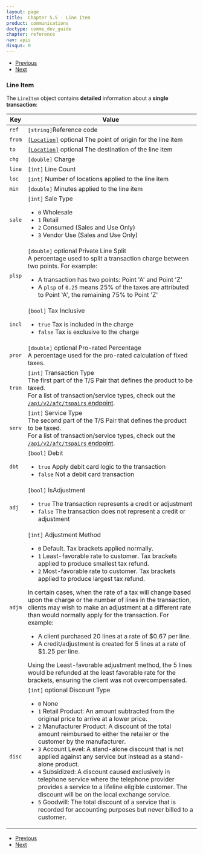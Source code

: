 ```yaml
---
layout: page
title:  Chapter 5.5 - Line Item
product: communications
doctype: comms_dev_guide
chapter: reference
nav: apis
disqus: 0
---
```


<ul class="pager">
  <li class="previous"><a href="/communications/dev-guide/reference/location/"><i class="glyphicon glyphicon-chevron-left"></i>Previous</a></li>
  <li class="next"><a href="/communications/dev-guide/reference/tax-override/">Next<i class="glyphicon glyphicon-chevron-right"></i></a></li>
</ul>

<h3>Line Item</h3>

The <code>LineItem</code> object contains <b>detailed</b> information about a <b>single transaction</b>:

<div class="mobile-table">
  <table class="styled-table">
    <thead>
      <tr>
        <th>Key</th>
        <th>Value</th>
      </tr>
    </thead>
    <tbody>
        <tr>
            <td><code>ref</code></td>
            <td><code>[string]</code>Reference code</td>
        </tr>
        <tr>
            <td><code>from</code></td>
            <td><a class="dev-guide-link" href="/communications/dev-guide/reference/location/"><code>[Location]</code></a> <span class="t5">optional</span> The point of origin for the line item
            </td>
        </tr>
        <tr>
            <td><code>to</code></td>
            <td><a class="dev-guide-link" href="/communications/dev-guide/reference/location/"><code>[Location]</code></a> <span class="t5">optional</span> The destination of the line item
            </td>
        </tr>
        <tr>
            <td><code>chg</code></td>
            <td><code>[double]</code> Charge
            </td>
        </tr>
        <tr>
            <td><code>line</code></td>
            <td><code>[int]</code> Line Count
            </td>
        </tr>
        <tr>
            <td><code>loc</code></td>
            <td><code>[int]</code> Number of locations applied to the line item
            </td>
        </tr>
        <tr>
            <td><code>min</code></td>
            <td><code>[double]</code> Minutes applied to the line item
            </td>
        </tr>
        <tr>
            <td><code>sale</code></td>
            <td><code>[int]</code> Sale Type
                <br>
                <ul class="dev-guide-list">
                    <li><code>0</code> Wholesale</li>
                    <li><code>1</code> Retail</li>
                    <li><code>2</code> Consumed (Sales and Use Only)</li>
                    <li><code>3</code> Vendor Use (Sales and Use Only)</li>
                </ul>
            </td>
        </tr>
        <tr>
            <td><code>plsp</code></td>
            <td><code>[double]</code> <span class="t5">optional</span> Private Line Split
                <br>
                A percentage used to split a transaction charge between two points. For example:
                <br>
                <ul class="dev-guide-list">
                    <li>A transaction has two points: Point 'A' and Point 'Z'</li>
                    <li>A <code>plsp</code> of <code>0.25</code> means 25% of the taxes are attributed to Point 'A', the remaining 75% to Point 'Z'</li>
                </ul>
            </td>
        </tr>
        <tr>
            <td><code>incl</code></td>
            <td><code>[bool]</code> Tax Inclusive
                <ul class="dev-guide-list">
                        <li><code>true</code> Tax is included in the charge</li>
                        <li><code>false</code> Tax is exclusive to the charge</li>
                </ul>
            </td>
        </tr>
        <tr>
            <td><code>pror</code></td>
            <td><code>[double]</code> <span class="t5">optional</span> Pro-rated Percentage
            <br>
            A percentage used for the pro-rated calculation of fixed taxes.
            </td>
        </tr>
        <tr>
            <td><code>tran</code></td>
            <td><code>[int]</code> Transaction Type
            <br>
            The first part of the T/S Pair that defines the product to be taxed.
            <br>
            For a list of transaction/service types, check out the <a class="dev-guide-link" href="/communications/dev-guide/getting-started/environments-endpoints/"><code>/api/v2/afc/tspairs</code> endpoint</a>.
            </td>
        </tr>
        <tr>
            <td><code>serv</code></td>
            <td><code>[int]</code> Service Type
            <br>
            The second part of the T/S Pair that defines the product to be taxed.
            <br>
            For a list of transaction/service types, check out the <a class="dev-guide-link" href="/communications/dev-guide/getting-started/environments-endpoints/"><code>/api/v2/afc/tspairs</code> endpoint</a>.
            </td>
        </tr>
        <tr>
            <td><code>dbt</code></td>
            <td><code>[bool]</code> Debit
                <br>
                <ul class="dev-guide-list">
                        <li><code>true</code> Apply debit card logic to the transaction</li>
                        <li><code>false</code> Not a debit card transaction</li>
                </ul>
            </td>
        </tr>
        <tr>
            <td><code>adj</code></td>
            <td><code>[bool]</code> IsAdjustment
                <br>
                <ul class="dev-guide-list">
                        <li><code>true</code> The transaction represents a credit or adjustment</li>
                        <li><code>false</code> The transaction does not represent a credit or adjustment</li>
                </ul>
            </td>
        </tr>
        <tr>
            <td><code>adjm</code></td>
            <td><code>[int]</code> Adjustment Method
                <br>
                <ul class="dev-guide-list">
                        <li><code>0</code> Default. Tax brackets applied normally.</li>
                        <li><code>1</code> Least-favorable rate to customer. Tax brackets applied to produce smallest tax refund.</li>
                        <li><code>2</code> Most-favorable rate to customer. Tax brackets applied to produce largest tax refund.</li>
                </ul>
                In certain cases, when the rate of a tax will change based upon the charge or the number of lines in the transaction, clients may wish to make an adjustment at a different rate than would normally apply for the transaction. For example:
                <br>
                <ul class="dev-guide-list">
                    <li>A client purchased 20 lines at a rate of $0.67 per line.</li> 
                    <li>A credit/adjustment is created for 5 lines at a rate of $1.25 per line.</li> 
                </ul>
                Using the Least-favorable adjustment method, the 5 lines would be refunded at the least favorable rate for the brackets, ensuring the client was not overcompensated.
            </td>
        </tr>
        <tr>
            <td><code>disc</code></td>
            <td><code>[int]</code> <span class="t5">optional</span> Discount Type
                <br>
                <ul class="dev-guide-list">
                        <li><code>0</code> None</li>
                        <li><code>1</code> Retail Product: An amount subtracted from the original price to arrive at a lower price.</li>
                        <li><code>2</code> Manufacturer Product: A discount of the total amount reimbursed to either the retailer or the customer by the manufacturer.</li>
                        <li><code>3</code> Account Level: A stand-alone discount that is not applied against any service but instead as a stand-alone product.</li>
                        <li><code>4</code> Subsidized: A discount caused exclusively in telephone service where the telephone provider provides a service to a lifeline eligible customer. The discount will be on the local exchange service.</li>
                        <li><code>5</code> Goodwill: The total discount of a service that is recorded for accounting purposes but never billed to a customer.</li>
                </ul>
            </td>
        </tr>
    </tbody>
  </table>
</div>

<ul class="pager">
  <li class="previous"><a href="/communications/dev-guide/reference/location/"><i class="glyphicon glyphicon-chevron-left"></i>Previous</a></li>
  <li class="next"><a href="/communications/dev-guide/reference/tax-override/">Next<i class="glyphicon glyphicon-chevron-right"></i></a></li>
</ul>
